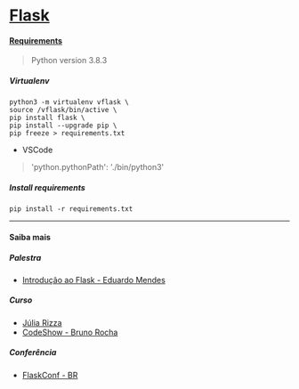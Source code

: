 # [Flask](https://flask.palletsprojects.com/)


#### [Requirements](https://github.com/codinginbrazil/flask/blob/master/requirements.txt)
> Python version 3.8.3
##### Virtualenv
~~~
python3 -m virtualenv vflask \
source /vflask/bin/active \
pip install flask \
pip install --upgrade pip \
pip freeze > requirements.txt
~~~
* VSCode
> 'python.pythonPath': './bin/python3'

##### Install requirements
~~~
pip install -r requirements.txt
~~~

--- 

#### Saiba mais
##### Palestra
* [Introdução ao Flask - Eduardo Mendes](https://www.youtube.com/watch?v=Snxl0T8ugeI)

##### Curso
* [Júlia Rizza](https://www.youtube.com/watch?v=r40pC9kyoj0&list=PL3BqW_m3m6a05ALSBW02qDXmfDKIip2KX)
* [CodeShow - Bruno Rocha](https://www.youtube.com/watch?v=QxPebq0DZoo&list=PLjSf4DcGBdiHcpYGF5vWKBoo32c-xjXuZ)

##### Conferência 
* [FlaskConf - BR](https://www.youtube.com/channel/UCcjcRw_NjYJdW2ZaXsBiDqg/featured)
